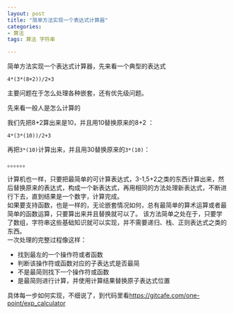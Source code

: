 ```yaml
---
layout: post
title: "简单方法实现一个表达式计算器"
categories:
- 算法
tags: 算法 字符串

---
```


简单方法实现一个表达式计算器，先来看一个典型的表达式

	4*(3*(8+2))/2+3

主要问题在于怎么处理各种嵌套，还有优先级问题。

先来看一般人是怎么计算的

我们先把8+2算出来是10，并且用10替换原来的8+2 ：

	4*(3*(10))/2+3
	
再把`3*(10)`计算出来，并且用30替换原来的`3*(10)`：

。。。。。。


计算机也一样，只要把最简单的可计算表达式，3-1,5+2之类的东西计算出来，然后替换原来的表达式，构成一个新表达式，再用相同的方法处理新表达式，不断进行下去，直到结果是一个数字，计算完成。  
如果要支持函数，也是一样的，无论嵌套情况如何，总有最简单的算术运算或者最简单的函数运算，只要算出来并且替换就可以了。 
该方法简单之处在于，只要学了数组，字符串这些基础知识就可以实现，并不需要递归、栈、正则表达式之类的东西。   
一次处理的完整过程像这样：

+  找到最左的一个操作符或者函数
+  判断该操作符或函数对应的子表达式是否最简
+  不是最简则找下一个操作符或函数
+  是最简则进行计算，并使用计算结果替换原子表达式位置

具体每一步如何实现，不细说了，到代码里看<https://gitcafe.com/one-point/exp_calculator>